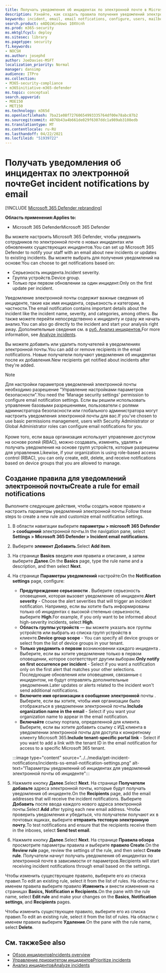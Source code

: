 ```yaml
---
title: Получать уведомления об инцидентах по электронной почте в Microsoft 365 Defender
description: Узнайте, как создать правила получения уведомлений электронной почты об инцидентах в Microsoft 365 Defender
keywords: incident, email, email notfications, configure, users, mailbox, email, incidents, analyse, response
search.product: eADQiWindows 10XVcnh
ms.prod: m365-security
ms.mktglfcycl: deploy
ms.sitesec: library
ms.pagetype: security
f1.keywords:
- NOCSH
ms.author: josephd
author: JoeDavies-MSFT
localization_priority: Normal
manager: dansimp
audience: ITPro
ms.collection:
- M365-security-compliance
- m365initiative-m365-defender
ms.topic: conceptual
search.appverid:
- MOE150
- MET150
ms.technology: m365d
ms.openlocfilehash: 7ba21e08f72760654993335764df00e78abc87b2
ms.sourcegitcommit: 4076b43a4b661de029f6307ddc1a989ab3108edb
ms.translationtype: MT
ms.contentlocale: ru-RU
ms.lasthandoff: 04/22/2021
ms.locfileid: "51939722"
---
```

# <a name="get-incident-notifications-by-email"></a><span data-ttu-id="beb47-104">Получать уведомления об инцидентах по электронной почте</span><span class="sxs-lookup"><span data-stu-id="beb47-104">Get incident notifications by email</span></span>

[!INCLUDE [Microsoft 365 Defender rebranding](../includes/microsoft-defender.md)]


<span data-ttu-id="beb47-105">**Область применения:**</span><span class="sxs-lookup"><span data-stu-id="beb47-105">**Applies to:**</span></span>
- <span data-ttu-id="beb47-106">Microsoft 365 Defender</span><span class="sxs-lookup"><span data-stu-id="beb47-106">Microsoft 365 Defender</span></span>

<span data-ttu-id="beb47-107">Вы можете настроить Microsoft 365 Defender, чтобы уведомить сотрудников по электронной почте о новых инцидентах или обновлениях существующих инцидентов.</span><span class="sxs-lookup"><span data-stu-id="beb47-107">You can set up Microsoft 365 Defender to notify your staff with an email about new incidents or updates to existing incidents.</span></span> <span data-ttu-id="beb47-108">Вы можете выбрать для получения уведомлений на основе:</span><span class="sxs-lookup"><span data-stu-id="beb47-108">You can choose to get notifications based on:</span></span>

- <span data-ttu-id="beb47-109">Серьезность инцидента.</span><span class="sxs-lookup"><span data-stu-id="beb47-109">Incident severity.</span></span>
- <span data-ttu-id="beb47-110">Группа устройств.</span><span class="sxs-lookup"><span data-stu-id="beb47-110">Device group.</span></span>
- <span data-ttu-id="beb47-111">Только при первом обновлении за один инцидент.</span><span class="sxs-lookup"><span data-stu-id="beb47-111">Only on the first update per incident.</span></span>

<span data-ttu-id="beb47-112">Уведомление электронной почты содержит важные сведения об инциденте, такие как имя инцидента, серьезность и категории, в частности.</span><span class="sxs-lookup"><span data-stu-id="beb47-112">The email notification contains important details about the incident like the incident name, severity, and categories, among others.</span></span> <span data-ttu-id="beb47-113">Вы также можете перейти непосредственно к инциденту и сразу же начать анализ.</span><span class="sxs-lookup"><span data-stu-id="beb47-113">You can also go directly to the incident and start your analysis right away.</span></span> <span data-ttu-id="beb47-114">Дополнительные сведения см. в [руб. Анализ инцидентов.](investigate-incidents.md)</span><span class="sxs-lookup"><span data-stu-id="beb47-114">For more information, see [Analyze incidents](investigate-incidents.md).</span></span>

<span data-ttu-id="beb47-115">Вы можете добавить или удалить получателей в уведомлениях электронной почты.</span><span class="sxs-lookup"><span data-stu-id="beb47-115">You can add or remove recipients in the email notifications.</span></span> <span data-ttu-id="beb47-116">Новые получатели получают уведомления об инцидентах после их добавления.</span><span class="sxs-lookup"><span data-stu-id="beb47-116">New recipients get notified about incidents after they're added.</span></span> 

>[!NOTE]
><span data-ttu-id="beb47-117">Для настройки параметров уведомлений электронной почты необходимо разрешение "Управление настройками параметров безопасности".</span><span class="sxs-lookup"><span data-stu-id="beb47-117">You need the 'Manage security settings' permission to configure email notification settings.</span></span> <span data-ttu-id="beb47-118">Если вы решили использовать управление базовыми разрешениями, пользователи с ролями администратора безопасности или глобального администратора могут настроить уведомления электронной почты для вас.</span><span class="sxs-lookup"><span data-stu-id="beb47-118">If you've chosen to use basic permissions management, users with Security Administrator or Global Administrator roles can configure email notifications for you.</span></span> <br> <br>
<span data-ttu-id="beb47-119">Кроме того, если ваша организация использует управление доступом на основе ролей (RBAC), можно создавать, изменять, удалять и получать уведомления на основе групп устройств, которые разрешены для управления.</span><span class="sxs-lookup"><span data-stu-id="beb47-119">Likewise, if your organization is using role-based access control (RBAC), you can only create, edit, delete, and receive notifications based on device groups that you are allowed to manage.</span></span>

## <a name="create-a-rule-for-email-notifications"></a><span data-ttu-id="beb47-120">Создание правила для уведомлений электронной почты</span><span class="sxs-lookup"><span data-stu-id="beb47-120">Create a rule for email notifications</span></span>

<span data-ttu-id="beb47-121">Выполните следующие действия, чтобы создать новое правило и настроить параметры уведомлений электронной почты.</span><span class="sxs-lookup"><span data-stu-id="beb47-121">Follow these steps to create a new rule and customize email notification settings.</span></span>

1. <span data-ttu-id="beb47-122">В области навигации выберите **параметры > microsoft 365 Defender > сообщений** электронной почты.</span><span class="sxs-lookup"><span data-stu-id="beb47-122">In the navigation pane, select **Settings > Microsoft 365 Defender > Incident email notifications**.</span></span>
2. <span data-ttu-id="beb47-123">Выберите **элемент Добавить**.</span><span class="sxs-lookup"><span data-stu-id="beb47-123">Select **Add item**.</span></span>
3. <span data-ttu-id="beb47-124">На странице **Basics** введите имя правила и описание, а затем выберите **Далее**.</span><span class="sxs-lookup"><span data-stu-id="beb47-124">On the **Basics** page, type the rule name and a description, and then select **Next**.</span></span>
4. <span data-ttu-id="beb47-125">На странице **Параметры уведомлений** настройте:</span><span class="sxs-lookup"><span data-stu-id="beb47-125">On the **Notification settings** page, configure:</span></span>
    - <span data-ttu-id="beb47-126">**Предупреждение серьезности** . Выберите серьезность оповещения, которая вызовет уведомление об инциденте.</span><span class="sxs-lookup"><span data-stu-id="beb47-126">**Alert severity** - Choose the alert severities that will trigger an incident notification.</span></span> <span data-ttu-id="beb47-127">Например, если вы хотите быть информированы только об инцидентах с высокой степенью серьезности, выберите **High**.</span><span class="sxs-lookup"><span data-stu-id="beb47-127">For example, if you only want to be informed about high-severity incidents, select **High**.</span></span>
    - <span data-ttu-id="beb47-128">**Область группы устройств** — вы можете указать все группы устройств или выбрать из списка групп устройств в клиенте.</span><span class="sxs-lookup"><span data-stu-id="beb47-128">**Device group scope** - You can specify all device groups or select from the list of device groups in your tenant.</span></span>
    - <span data-ttu-id="beb47-129">**Только уведомить о первом** возникновении каждого инцидента . Выберите, если вы хотите уведомление только в первом оповещении, которое соответствует другим выборам.</span><span class="sxs-lookup"><span data-stu-id="beb47-129">**Only notify on first occurrence per incident** - Select if you want a notification only on the first alert that matches your other selections.</span></span> <span data-ttu-id="beb47-130">Последующие обновления или оповещения, связанные с инцидентом, не будут отправлять дополнительные уведомления.</span><span class="sxs-lookup"><span data-stu-id="beb47-130">Later updates or alerts related to the incident won't send additional notifications.</span></span>
    - <span data-ttu-id="beb47-131">**Включите имя организации в сообщение электронной** почты . Выберите, если вы хотите, чтобы имя организации было отображаться в уведомлении электронной почты.</span><span class="sxs-lookup"><span data-stu-id="beb47-131">**Include organization name in the email** - Select if you want your organization name to appear in the email notification.</span></span>
    - <span data-ttu-id="beb47-132">**Включайте** ссылку портала, определенной для клиента. Выберите, если вы хотите добавить ссылку с ИД клиента в уведомлении электронной почты для доступа к конкретному клиенту Microsoft 365.</span><span class="sxs-lookup"><span data-stu-id="beb47-132">**Include tenant-specific portal link** - Select if you want to add a link with the tenant ID in the email notification for access to a specific Microsoft 365 tenant.</span></span>

    :::image type="content" source="../../media/get-incident-notifications/incidents-ss-email-notification-settings.png" alt-text="Параметры уведомлений об инцидентах для уведомлений электронной почты об инциденте":::

5. <span data-ttu-id="beb47-134">Нажмите кнопку **Далее**.</span><span class="sxs-lookup"><span data-stu-id="beb47-134">Select **Next**.</span></span> <span data-ttu-id="beb47-135">На странице **Получатели добавьте** адреса электронной почты, которые будут получать уведомления об инциденте.</span><span class="sxs-lookup"><span data-stu-id="beb47-135">On the **Recipients** page, add the email addresses that will receive the incident notifications.</span></span> <span data-ttu-id="beb47-136">Выберите **Добавить** после ввода каждого нового адреса электронной почты.</span><span class="sxs-lookup"><span data-stu-id="beb47-136">Select **Add** after typing each new email address.</span></span> <span data-ttu-id="beb47-137">Чтобы проверить уведомления и убедиться, что получатели получают их в почтовых ящиках, выберите **отправить тестовую электронную почту.**</span><span class="sxs-lookup"><span data-stu-id="beb47-137">To test notifications and ensure that the recipients receive them in the inboxes, select **Send test email**.</span></span> 
6. <span data-ttu-id="beb47-138">Нажмите кнопку **Далее**.</span><span class="sxs-lookup"><span data-stu-id="beb47-138">Select **Next**.</span></span> <span data-ttu-id="beb47-139">На странице **Правила обзора** просмотрите параметры правила и выберите **правило Create**.</span><span class="sxs-lookup"><span data-stu-id="beb47-139">On the **Review rule** page, review the settings of the rule, and then select **Create rule**.</span></span> <span data-ttu-id="beb47-140">Получатели начнут получать уведомления об инцидентах по электронной почте в зависимости от параметров.</span><span class="sxs-lookup"><span data-stu-id="beb47-140">Recipients will start receiving incident notifications through email based on the settings.</span></span>

<span data-ttu-id="beb47-141">Чтобы изменить существующее правило, выберите его из списка правил.</span><span class="sxs-lookup"><span data-stu-id="beb47-141">To edit an existing rule, select it from the list of rules.</span></span> <span data-ttu-id="beb47-142">На области с именем правила выберите правило **Изменить** и внести изменения на страницах **Basics,** **Notification и** **Recipients.**</span><span class="sxs-lookup"><span data-stu-id="beb47-142">On the pane with the rule name, select **Edit rule** and make your changes on the **Basics**, **Notification settings**, and **Recipients** pages.</span></span>

<span data-ttu-id="beb47-143">Чтобы изменить существующее правило, выберите его из списка правил.</span><span class="sxs-lookup"><span data-stu-id="beb47-143">To edit an existing rule, select it from the list of rules.</span></span> <span data-ttu-id="beb47-144">На области с именем правила выберите **Удаление**.</span><span class="sxs-lookup"><span data-stu-id="beb47-144">On the pane with the rule name, select **Delete**.</span></span>

## <a name="see-also"></a><span data-ttu-id="beb47-145">См. также</span><span class="sxs-lookup"><span data-stu-id="beb47-145">See also</span></span>
- [<span data-ttu-id="beb47-146">Обзор инцидентов</span><span class="sxs-lookup"><span data-stu-id="beb47-146">Incidents overview</span></span>](incidents-overview.md)
- [<span data-ttu-id="beb47-147">Управление приоритетом инцидентов</span><span class="sxs-lookup"><span data-stu-id="beb47-147">Prioritize incidents</span></span>](incident-queue.md)
- [<span data-ttu-id="beb47-148">Анализ инцидентов</span><span class="sxs-lookup"><span data-stu-id="beb47-148">Analyze incidents</span></span>](investigate-incidents.md)
